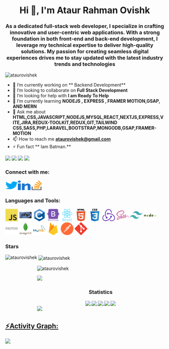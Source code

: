 <h1 align="center">Hi 👋, I'm Ataur Rahman Ovishk</h1>
<h3 align="center">As a dedicated full-stack web developer, I specialize in crafting innovative and user-centric web applications. With a strong foundation in both front-end and back-end development, I leverage my technical expertise to deliver high-quality solutions. My passion for creating seamless digital experiences drives me to stay updated with the latest industry trends and technologies</h3>
<p align="left"> <img src="https://komarev.com/ghpvc/?username=ataurovishek&label=Profile%20views&color=0e75b6&style=flat" alt="ataurovishek" /> </p>


- 🔭 I’m currently working on ** Backend Development**
- 👯 I’m looking to collaborate on **Full Stack Development**
- 🤝 I’m looking for help with **I am Ready To Help**
- 🌱 I’m currently learning **NODEJS , EXPRESS , FRAMER MOTION,GSAP, AND MERN**
- 💬 Ask me about **HTML,CSS,JAVASCRIPT,NODEJS,MYSQL,REACT,NEXTJS,EXPRESS,VITE,JIRA,REDUX-TOOLKIT,REDUX,GIT,TAILWIND CSS,SASS,PHP,LARAVEL,BOOTSTRAP,MONGODB,GSAP,FRAMER-MOTION**
- 📫 How to reach me **ataurovishek@gmail.com**
- ⚡ Fun fact ** Iam Batman.**

<div> <a href="https://twitter.com/ataur__ovishk" target="_blank"><img src="https://img.shields.io/badge/Twitter-1DA1F2?style=for-the-badge&logo=twitter&logoColor=white" target="_blank"></a>
<a href="https://www.linkedin.com/in/ataurovishk" target="_blank"><img src="https://img.shields.io/badge/LinkedIn-0077B5?style=for-the-badge&logo=linkedin&logoColor=white" target="_blank"></a>
<a href="https://github.com/ataurovishek" target="_blank"><img src="https://img.shields.io/badge/GitHub-100000?style=for-the-badge&logo=github&logoColor=white" target="_blank"></a>
<a href = "mailto:ataurovishek@gmail..com"><img src="https://img.shields.io/badge/-Gmail-%23333?style=for-the-badge&logo=gmail&logoColor=white" target="_blank"></a>
</div><h3 align="left">Connect with me:</h3>
<p align="left">
<a href="https://twitter.com/ataur__ovishk" target="blank"><img align="center" src="https://raw.githubusercontent.com/teamedwardforever/Readme-Generator/71f25dd8b98329b168142a6b782a107b75eab178/svg/Social/twitter.svg" alt="ataur__ovishk" height="30" width="40" /></a><a href="https://linkedin.com/in/ataurovishk" target="blank"><img align="center" src="https://raw.githubusercontent.com/teamedwardforever/Readme-Generator/71f25dd8b98329b168142a6b782a107b75eab178/svg/Social/linked-in-alt.svg" alt="ataurovishk" height="30" width="40" /></a><a href="https://stackoverflow.com/users/19376993" target="blank"><img align="center" src="https://raw.githubusercontent.com/teamedwardforever/Readme-Generator/71f25dd8b98329b168142a6b782a107b75eab178/svg/Social/stack-overflow.svg" alt="19376993" height="30" width="40" /></a></p>

<h3 align="left">Languages and Tools:</h3>
<p align="left">
<img src="https://raw.githubusercontent.com/teamedwardforever/Readme-Generator/71f25dd8b98329b168142a6b782a107b75eab178/svg/Skills/Languages/javascript-original.svg" alt="Javascript" width="40" height="40"/>
<img src="https://raw.githubusercontent.com/teamedwardforever/Readme-Generator/71f25dd8b98329b168142a6b782a107b75eab178/svg/Skills/Languages/php-original.svg" alt="PHP" width="40" height="40"/>
<img src="https://raw.githubusercontent.com/teamedwardforever/Readme-Generator/71f25dd8b98329b168142a6b782a107b75eab178/svg/Skills/Languages/c-original.svg" alt="C" width="40" height="40"/>
<img src="https://raw.githubusercontent.com/teamedwardforever/Readme-Generator/71f25dd8b98329b168142a6b782a107b75eab178/svg/Skills/Frontend/bootstrap-plain-wordmark.svg" alt="Bootstrap" width="40" height="40"/>
<img src="https://raw.githubusercontent.com/teamedwardforever/Readme-Generator/71f25dd8b98329b168142a6b782a107b75eab178/svg/Skills/Frontend/react-original-wordmark.svg" alt="React" width="40" height="40"/>
<img src="https://raw.githubusercontent.com/teamedwardforever/Readme-Generator/71f25dd8b98329b168142a6b782a107b75eab178/svg/Skills/Frontend/html5-original-wordmark.svg" alt="HTML" width="40" height="40"/>
<img src="https://raw.githubusercontent.com/teamedwardforever/Readme-Generator/71f25dd8b98329b168142a6b782a107b75eab178/svg/Skills/Frontend/css3-original-wordmark.svg" alt="Css" width="40" height="40"/>
<img src="https://raw.githubusercontent.com/teamedwardforever/Readme-Generator/71f25dd8b98329b168142a6b782a107b75eab178/svg/Skills/Frontend/redux-original.svg" alt="Redux" width="40" height="40"/>
<img src="https://raw.githubusercontent.com/teamedwardforever/Readme-Generator/71f25dd8b98329b168142a6b782a107b75eab178/svg/Skills/Frontend/sass-original.svg" alt="Sass" width="40" height="40"/>
<img src="https://raw.githubusercontent.com/teamedwardforever/Readme-Generator/71f25dd8b98329b168142a6b782a107b75eab178/svg/Skills/Frontend/tailwindcss-icon.svg" alt="Tailwindcss" width="40" height="40"/>
<img src="https://raw.githubusercontent.com/teamedwardforever/Readme-Generator/71f25dd8b98329b168142a6b782a107b75eab178/svg/Skills/Backend/nodejs-original-wordmark.svg" alt="NodeJs" width="40" height="40"/>
<img src="https://raw.githubusercontent.com/teamedwardforever/Readme-Generator/71f25dd8b98329b168142a6b782a107b75eab178/svg/Skills/Backend/express-original-wordmark.svg" alt="Express" width="40" height="40"/>
<img src="https://raw.githubusercontent.com/teamedwardforever/Readme-Generator/71f25dd8b98329b168142a6b782a107b75eab178/svg/Skills/Database/mongodb-original-wordmark.svg" alt="Mongodb" width="40" height="40"/>
<img src="https://raw.githubusercontent.com/teamedwardforever/Readme-Generator/71f25dd8b98329b168142a6b782a107b75eab178/svg/Skills/Database/mysql-original-wordmark.svg" alt="Mysql" width="40" height="40"/>
<img src="https://raw.githubusercontent.com/teamedwardforever/Readme-Generator/71f25dd8b98329b168142a6b782a107b75eab178/svg/Skills/BackendService/firebase-icon.svg" alt="Firebase" width="40" height="40"/>
<img src="https://raw.githubusercontent.com/teamedwardforever/Readme-Generator/71f25dd8b98329b168142a6b782a107b75eab178/svg/Skills/Software/getpostman-icon.svg" alt="Postman" width="40" height="40"/>
<img src="https://raw.githubusercontent.com/teamedwardforever/Readme-Generator/71f25dd8b98329b168142a6b782a107b75eab178/svg/Skills/Other/git-scm-icon.svg" alt="Git" width="40" height="40"/>
</p>

<h3 align="left">Stars</h3>
<img align="left" height="180em" src="https://github-readme-stats.vercel.app/api/top-langs/?username=ataurovishek&langs_count=8&theme=chartreuse-dark" alt=ataurovishek />

<p>&nbsp;<img align="center" height="180em" src="https://github-readme-stats.vercel.app/api?username=ataurovishek&show_icons=true&locale=en&theme=chartreuse-dark" alt="ataurovishek" /></p>

<p><img align="center" height="180em" src="https://github-readme-streak-stats.herokuapp.com/?user=ataurovishek&theme=elegant" alt="ataurovishek" /></p>

<img src="https://user-images.githubusercontent.com/73097560/115834477-dbab4500-a447-11eb-908a-139a6edaec5c.gif"><h3 align="center">Statistics</h3>
<div align="center">
<a href="https://github.com/ataurovishek">
<img align="center" src="http://github-profile-summary-cards.vercel.app/api/cards/stats?username=ataurovishek&theme=omni" height="180em" />
<img align="center" src="http://github-profile-summary-cards.vercel.app/api/cards/most-commit-language?username=ataurovishek&theme=omni" height="180em" />
<img align="center" src="http://github-profile-summary-cards.vercel.app/api/cards/repos-per-language?username=ataurovishek&theme=algolia" height="180em" />
<img align="center" src="http://github-profile-summary-cards.vercel.app/api/cards/productive-time?username=ataurovishek&theme=darcula" height="180em" />
<img align="center" src="http://github-profile-summary-cards.vercel.app/api/cards/profile-details?username=ataurovishek&theme=vision_friendly_dark" height="180em" />
</div>
<img src="https://user-images.githubusercontent.com/73097560/115834477-dbab4500-a447-11eb-908a-139a6edaec5c.gif"><h2 align="left">⚡Activity Graph:</h2>
<img align="center" src="https://github-readme-activity-graph.vercel.app/graph?username=ataurovishek&theme=high-contrast"/>
